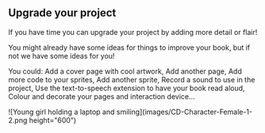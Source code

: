 ## Upgrade your project
If you have time you can upgrade your project by adding more detail or flair! 

You might already have some ideas for things to improve your book, but if not we have some ideas for you!

You could:
Add a cover page with cool artwork,
Add another page,
Add more code to your sprites,
Add another sprite,
Record a sound to use in the project,
Use the text-to-speech extension to have your book read aloud, 
Colour and decorate your pages and interaction device...

![Young girl holding a laptop and smiling](images/CD-Character-Female-1-2.png height="600")